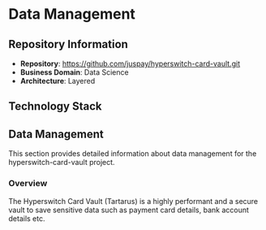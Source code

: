 # Data Management

## Repository Information

- **Repository**: https://github.com/juspay/hyperswitch-card-vault.git
- **Business Domain**: Data Science
- **Architecture**: Layered

## Technology Stack

## Data Management

This section provides detailed information about data management for the hyperswitch-card-vault project.

### Overview

The Hyperswitch Card Vault (Tartarus) is a highly performant and a secure vault to save sensitive data such as payment card details, bank account details etc.

